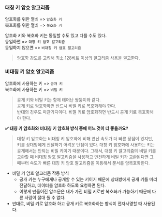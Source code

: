 ### 대칭 키 암호 알고리즘
암호화를 위한 열쇠 => `암호화 키`  
복호화를 위한 열쇠 => `복호화 키`

암호화 키와 복호화 키는 동일할 수도 있고 다를 수도 있다.  
동일하면 => `대칭 키 암호 알고리즘`  
동일하지 않으면 => `비대칭 키 암호 알고리즘`
> 암호화 강도를 고려해 최소 128비트 이상의 알고리즘 사용을 권고한다.

### 비대칭 키 암호 알고리즘
암호화에 사용하는 키 => `공개 키`  
복호화에 사용하는 키 => `비밀 키`
> 공개 키와 비밀 키는 함께 태어난 쌍둥이와 같다.   
> 공개 키로 암호화하면 반드시 비밀 키로 복호화해야 한다.  
> 반대의 경우도 마찬가지이다. 비밀 키로 암호화하면 반드시 공개 키로 복호화해야 한다. 

**✅ 대칭 키 암호화와 비대칭 키 암호화 방식 중에 어느 것이 더 좋을까요?**
> 대칭 키 암호화는 비대칭 키 암호화에 비해 연산 속도가 더 빠른 장점이 있지만, 키를 상대방에게 전달하기 어려운 단점이 있다. 대칭 키 암호화에 사용하는 키는 공개해서는 안되는 비밀 키이기 때문이다. 그래서, 대칭 키 알고리즘의 비밀 키를 교환할 때 비대칭 암호 알고리즘을 사용하고 안전하게 비밀 키가 교환된다면 그때부터 속도가 빠른 대칭 키 암호 알고리즘을 이용해서 문서를 암복호화한다.

- 비밀 키 암호 알고리즘 작동 방식
  - 공개 키는 누구에게나 공개할 수 있는 키이기 때문에 상대방에게 공개 키를 미리 전달하고, 데이터를 암호화 하도록 요청하면 된다.
  - 이렇게 만들어진 암호문은 내가 가진 비밀 키로만 복호화가 가능하기 때문에 다른 사람이 절대 풀 수 없다.
- 반대로, 비밀 키로 암호화 하고 공개 키로 복호화하는 방식이 전자서명할 때 사용된다.